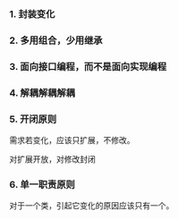 ### 1. 封装变化



### 2. 多用组合，少用继承



### 3. 面向接口编程，而不是面向实现编程



### 4. 解耦解耦解耦



### 5. 开闭原则

需求若变化，应该只扩展，不修改。

对扩展开放，对修改封闭



### 6. 单一职责原则

对于一个类，引起它变化的原因应该只有一个。







